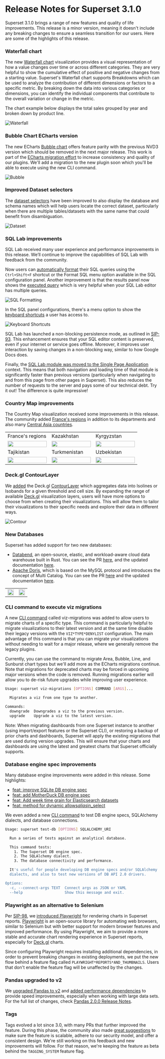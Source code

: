 <!--
Licensed to the Apache Software Foundation (ASF) under one
or more contributor license agreements.  See the NOTICE file
distributed with this work for additional information
regarding copyright ownership.  The ASF licenses this file
to you under the Apache License, Version 2.0 (the
"License"); you may not use this file except in compliance
with the License.  You may obtain a copy of the License at

  http://www.apache.org/licenses/LICENSE-2.0

Unless required by applicable law or agreed to in writing,
software distributed under the License is distributed on an
"AS IS" BASIS, WITHOUT WARRANTIES OR CONDITIONS OF ANY
KIND, either express or implied.  See the License for the
specific language governing permissions and limitations
under the License.
-->

# Release Notes for Superset 3.1.0

Superset 3.1.0 brings a range of new features and quality of life improvements. This release is a minor version, meaning it doesn't include any breaking changes to ensure a seamless transition for our users. Here are some of the highlights of this release.

### Waterfall chart

The new [Waterfall chart](https://github.com/apache/superset/pull/25557) visualization provides a visual representation of how a value changes over time or across different categories. They are very helpful to show the cumulative effect of positive and negative changes from a starting value. Superset's Waterfall chart supports Breakdowns which can be used to analyze the contribution of different dimensions or factors to a specific metric. By breaking down the data into various categories or dimensions, you can identify the individual components that contribute to the overall variation or change in the metric.

The chart example below displays the total sales grouped by year and broken down by product line.

![Waterfall](media/waterfall_chart.png)

### Bubble Chart ECharts version

The new ECharts [Bubble chart](https://github.com/apache/superset/pull/22107) offers feature parity with the previous NVD3 version which should be removed in the next major release. This work is part of the [ECharts migration effort](https://github.com/apache/superset/issues/10418) to increase consistency and quality of our plugins. We'll add a migration to the new plugin soon which you'll be able to execute using the new CLI command.

![Bubble](media/bubble_chart.png)

### Improved Dataset selectors

The [dataset selectors](https://github.com/apache/superset/pull/25569) have been improved to also display the database and schema names which will help users locate the correct dataset, particularly when there are multiple tables/datasets with the same name that could benefit from disambiguation.

![Dataset](media/dataset_selector.png)

### SQL Lab improvements

SQL Lab received many user experience and performance improvements in this release. We’ll continue to improve the capabilities of SQL Lab with feedback from the community.

Now users can [automatically format](https://github.com/apache/superset/pull/25344) their SQL queries using the `Ctrl+Shift+F` shortcut or the Format SQL menu option available in the SQL configuration panel. Another improvement is that the results panel now shows the [executed query](https://github.com/apache/superset/pull/24787) which is very helpful when your SQL Lab editor has multiple queries.

![SQL Formatting](media/sql_formatting.png)

In the SQL panel configurations, there's a menu option to show the [keyboard shortcuts](https://github.com/apache/superset/pull/25542) a user has access to.

![Keyboard Shortcuts](media/keyboard_shortcuts.png)

SQL Lab has launched a non-blocking persistence mode, as outlined in [SIP-93](https://github.com/apache/superset/issues/21385). This enhancement ensures that your SQL editor content is preserved, even if your internet or service goes offline. Moreover, it improves user interaction by saving changes in a non-blocking way, similar to how Google Docs does.

Finally, the [SQL Lab module was moved to the Single Page Application](https://github.com/apache/superset/pull/25151) context. This means that both navigation and loading time of that module is significantly faster than previous versions (particularly when navigating to and from this page from other pages in Superset). This also reduces the number of requests to the server and pays some of our technical debt. Try it out! The difference is quite impressive!

### Country Map improvements

The Country Map visualization received some improvements in this release. The community added [France's regions](https://github.com/apache/superset/pull/25676) in addition to its departments and also many [Central Asia countries](https://github.com/apache/superset/pull/24870).

<table>
  <tr>
    <td width="33%">France's regions</td>
    <td width="33%">Kazakhstan</td>
    <td width="33%">Kyrgyzstan</td>
  </tr>
  <tr>
    <td width="33%"><img src="media/france.png" width="100%"/></td>
    <td width="33%"><img src="media/kazakhstan.png" width="100%"></td>
    <td width="33%"><img src="media/kyrgyzstan.png" width="100%"></td>
  </tr>
  <tr>
    <td width="33%">Tajikistan</td>
    <td width="33%">Turkmenistan</td>
    <td width="33%">Uzbekistan</td>
  </tr>
  <tr>
    <td width="33%"><img src="media/tajikistan.png" width="100%"/></td>
    <td width="33%"><img src="media/turkmenistan.png" width="100%"></td>
    <td width="33%"><img src="media/uzbekistan.png" width="100%"></td>
  </tr>
</table>

### Deck.gl ContourLayer

We [added](https://github.com/apache/superset/pull/24154) the Deck.gl [ContourLayer](https://deck.gl/docs/api-reference/aggregation-layers/contour-layer) which aggregates data into Isolines or Isobands for a given threshold and cell size. By expanding the range of available [Deck.gl](https://deck.gl/) visualization layers, users will have more options to choose from when creating their visualizations. This will allow them to tailor their visualizations to their specific needs and explore their data in different ways.

![Contour](media/contour.png)

### New Databases

Superset has added support for two new databases:

- [Databend](https://databend.rs/), an open-source, elastic, and workload-aware cloud data warehouse built in Rust. You can see the PR [here](https://github.com/apache/superset/pull/23308), and the updated documentation [here](https://superset.apache.org/docs/databases/databend).
- [Apache Doris](https://doris.apache.org/), which is based on the MySQL protocol and introduces the concept of Multi Catalog. You can see the PR [here](https://github.com/apache/superset/pull/24714/) and the updated documentation [here](https://superset.apache.org/docs/databases/doris).

<table>
  <tr>
    <td width="50%"><img src="media/databend.png" width="100%"/></td>
    <td width="50%"><img src="media/doris.png" width="100%"></td>
  </tr>
</table>

### CLI command to execute viz migrations

A new [CLI command](https://github.com/apache/superset/pull/25304) called viz-migrations was added to allow users to migrate charts of a specific type. This command is particularly helpful to migrate visualizations to their latest version and at the same time disable their legacy versions with the `VIZ*TYPE*DENYLIST` configuration. The main advantage of this command is that you can migrate your visualizations without needing to wait for a major release, where we generally remove the legacy plugins.

Currently, you can use the command to migrate Area, Bubble, Line, and Sunburst chart types but we'll add more as the ECharts migrations continue. Note that migrations for deprecated charts may be forced in upcoming major versions when the code is removed. Running migrations earlier will allow you to de-risk future upgrades while improving user experience.

```bash
Usage: superset viz-migrations [OPTIONS] COMMAND [ARGS]...

  Migrates a viz from one type to another.

Commands:
  downgrade  Downgrades a viz to the previous version.
  upgrade    Upgrade a viz to the latest version.
```

Note: When migrating dashboards from one Superset instance to another (using import/export features or the Superset CLI), or restoring a backup of prior charts and dashboards, Superset will apply the existing migrations that are used during version upgrades. This will ensure that your charts and dashboards are using the latest and greatest charts that Superset officially supports.

### Database engine spec improvements

Many database engine improvements were added in this release. Some highlights:

- [feat: improve SQLite DB engine spec](https://github.com/apache/superset/pull/24909)
- [feat: add MotherDuck DB engine spec](https://github.com/apache/superset/pull/24934)
- [feat: Add week time grain for Elasticsearch datasets](https://github.com/apache/superset/pull/25683)
- [feat: method for dynamic allows*alias*in_select](https://github.com/apache/superset/pull/25882)

We even added a new [CLI command](https://github.com/apache/superset/pull/24918) to test DB engine specs, SQLAlchemy dialects, and database connections.

```bash
Usage: superset test-db [OPTIONS] SQLALCHEMY_URI

  Run a series of tests against an analytical database.

  This command tests:
    1. The Superset DB engine spec.
    2. The SQLAlchemy dialect.
    3. The database connectivity and performance.

  It's useful for people developing DB engine specs and/or SQLAlchemy
  dialects, and also to test new versions of DB API 2.0 drivers.

Options:
  -c, --connect-args TEXT  Connect args as JSON or YAML
  --help                   Show this message and exit.
```

### Playwright as an alternative to Selenium

Per [SIP-98](https://github.com/apache/superset/issues/24948), we [introduced Playwright](https://github.com/apache/superset/pull/25247) for rendering charts in Superset reports. [Playwright](https://playwright.dev/) is an open-source library for automating web browsers, similar to Selenium but with better support for modern browser features and improved performance. By using Playwright, we aim to provide a more stable and accurate chart rendering experience in Superset reports, especially for [Deck.gl](https://deck.gl/) charts.

Since configuring Playwright requires installing additional dependencies, in order to prevent breaking changes in existing deployments, we put the new flow behind a feature flag called `PLAYWRIGHT*REPORTS*AND_THUMBNAILS`. Users that don't enable the feature flag will be unaffected by the changes.

### Pandas upgraded to v2

We [upgraded Pandas to v2](https://github.com/apache/superset/pull/24705) and [added performance dependencies](https://github.com/apache/superset/pull/24768) to provide speed improvements, especially when working with large data sets. For the full list of changes, check [Pandas 2.0.0 Release Notes](https://pandas.pydata.org/docs/dev/whatsnew/v2.0.0.html).

### Tags

Tags evolved a lot since 3.0, with many PRs that further improved the feature. During this phase, the community also made [great suggestions](https://github.com/apache/superset/discussions/25918) to make sure the feature is scalable, adhere to our security model, and offer a consistent design. We're still working on this feedback and new improvements will follow. For that reason, we're keeping the feature as beta behind the `TAGGING_SYSTEM` feature flag.
